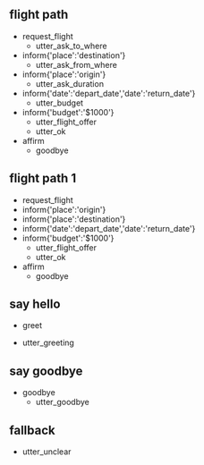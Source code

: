 
## flight path
* request_flight
    - utter_ask_to_where
* inform{'place':'destination'}
    - utter_ask_from_where 
* inform{'place':'origin'}
    - utter_ask_duration
* inform{'date':'depart_date','date':'return_date'}
    - utter_budget
* inform{'budget':'$1000'}
    - utter_flight_offer
    - utter_ok
* affirm
    - goodbye

## flight path 1
* request_flight
* inform{'place':'origin'}
* inform{'place':'destination'}
* inform{'date':'depart_date','date':'return_date'}
* inform{'budget':'$1000'}
    - utter_flight_offer
    - utter_ok
* affirm
    - goodbye

## say hello
* greet
- utter_greeting

## say goodbye
* goodbye
  - utter_goodbye

## fallback
- utter_unclear

